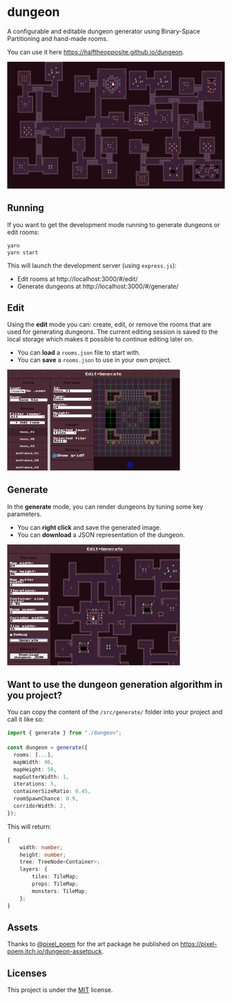 # dungeon

A configurable and editable dungeon generator using Binary-Space Partitioning and hand-made rooms.

You can use it here https://halftheopposite.github.io/dungeon.

![dungeon](images/dungeon.jpg "Screenshot of a generated dungeon")

## Running

If you want to get the development mode running to generate dungeons or edit rooms:

```
yarn
yarn start
```

This will launch the development server (using `express.js`):

- Edit rooms at http://localhost:3000/#/edit/
- Generate dungeons at http://localhost:3000/#/generate/

## Edit

Using the **edit** mode you can: create, edit, or remove the rooms that are used for generating dungeons. The current editing session is saved to the local storage which makes it possible to continue editing later on.

- You can **load** a `rooms.json` file to start with.
- You can **save** a `rooms.json` to use in your own project.

<img src="images/edit.jpg" alt="editor" width="400"/>

## Generate

In the **generate** mode, you can render dungeons by tuning some key parameters.

- You can **right click** and save the generated image.
- You can **download** a JSON representation of the dungeon.

<img src="images/generate.jpg" alt="generate" width="400"/>

## Want to use the dungeon generation algorithm in you project?

You can copy the content of the `/src/generate/` folder into your project and call it like so:

```typescript
import { generate } from "./dungeon";

const dungeon = generate({
  rooms: [...],
  mapWidth: 96,
  mapHeight: 56,
  mapGutterWidth: 1,
  iterations: 5,
  containerSizeRatio: 0.45,
  roomSpawnChance: 0.9,
  corridorWidth: 2,
});
```

This will return:

```typescript
{
    width: number;
    height: number;
    tree: TreeNode<Container>;
    layers: {
        tiles: TileMap;
        props: TileMap;
        monsters: TileMap;
    };
}
```

## Assets

Thanks to [@pixel_poem](https://twitter.com/pixel_poem) for the art package he published on https://pixel-poem.itch.io/dungeon-assetpuck.

## Licenses

This project is under the [MIT](https://github.com/halftheopposite/dungeon/blob/main/LICENSE) license.
